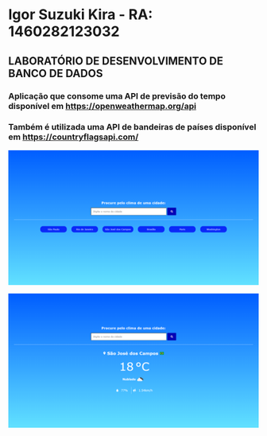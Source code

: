 # Igor Suzuki Kira - RA: 1460282123032
## LABORATÓRIO DE DESENVOLVIMENTO DE BANCO DE DADOS

### Aplicação que consome uma API de previsão do tempo disponível em https://openweathermap.org/api
### Também é utilizada uma API de bandeiras de países disponível em https://countryflagsapi.com/
![foto](https://github.com/igorsuzuki99/bertoti/blob/d04a29de05a4f57bbc83e45eb8d113e11e356fc7/Lab%20-%203/img/inicio.PNG)

![foto](https://github.com/igorsuzuki99/bertoti/blob/d04a29de05a4f57bbc83e45eb8d113e11e356fc7/Lab%20-%203/img/search.PNG)
